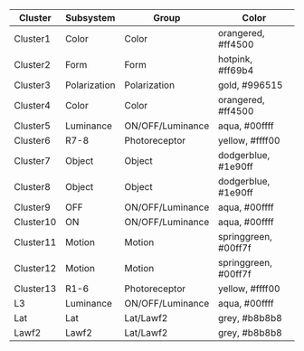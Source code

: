 | Cluster | Subsystem | Group | Color |
|---|---|---|---|
|Cluster1|Color|Color|orangered, #ff4500|
|Cluster2|Form|Form|hotpink, #ff69b4|
|Cluster3|Polarization|Polarization|gold, #996515|
|Cluster4|Color|Color|orangered, #ff4500|
|Cluster5|Luminance|ON/OFF/Luminance|aqua, #00ffff|
|Cluster6|R7-8|Photoreceptor|yellow, #ffff00|
|Cluster7|Object|Object|dodgerblue, #1e90ff|
|Cluster8|Object|Object|dodgerblue, #1e90ff|
|Cluster9|OFF|ON/OFF/Luminance|aqua, #00ffff|
|Cluster10|ON|ON/OFF/Luminance|aqua, #00ffff|
|Cluster11|Motion|Motion|springgreen, #00ff7f|
|Cluster12|Motion|Motion|springgreen, #00ff7f|
|Cluster13|R1-6|Photoreceptor|yellow, #ffff00|
|L3|Luminance|ON/OFF/Luminance|aqua, #00ffff|
|Lat|Lat|Lat/Lawf2|grey, #b8b8b8|
|Lawf2|Lawf2|Lat/Lawf2|grey, #b8b8b8|
